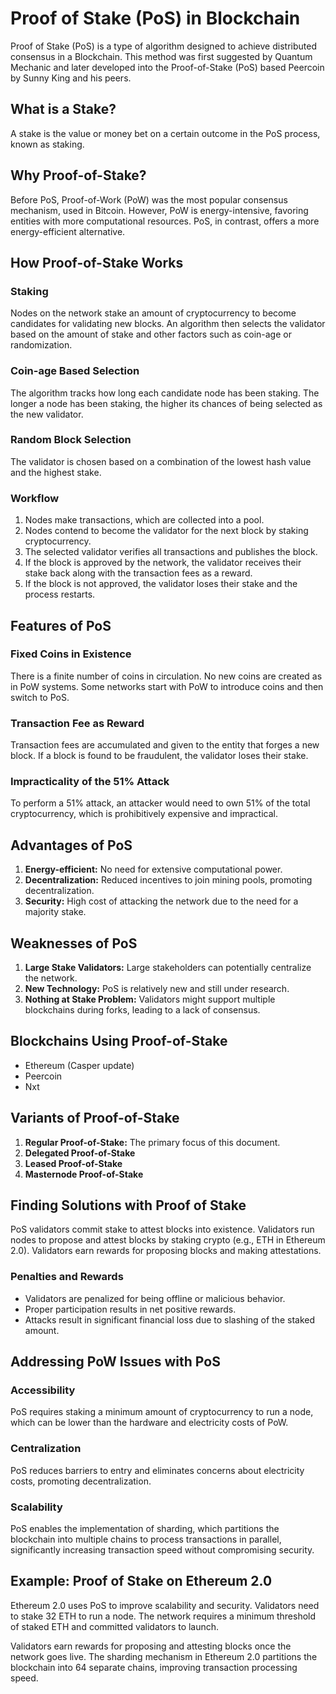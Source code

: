 # Proof of Stake (PoS) in Blockchain

Proof of Stake (PoS) is a type of algorithm designed to achieve distributed consensus in a Blockchain. This method was first suggested by Quantum Mechanic and later developed into the Proof-of-Stake (PoS) based Peercoin by Sunny King and his peers.

## What is a Stake?
A stake is the value or money bet on a certain outcome in the PoS process, known as staking.

## Why Proof-of-Stake?
Before PoS, Proof-of-Work (PoW) was the most popular consensus mechanism, used in Bitcoin. However, PoW is energy-intensive, favoring entities with more computational resources. PoS, in contrast, offers a more energy-efficient alternative.

## How Proof-of-Stake Works

### Staking
Nodes on the network stake an amount of cryptocurrency to become candidates for validating new blocks. An algorithm then selects the validator based on the amount of stake and other factors such as coin-age or randomization.

### Coin-age Based Selection
The algorithm tracks how long each candidate node has been staking. The longer a node has been staking, the higher its chances of being selected as the new validator.

### Random Block Selection
The validator is chosen based on a combination of the lowest hash value and the highest stake.

### Workflow

1. Nodes make transactions, which are collected into a pool.
2. Nodes contend to become the validator for the next block by staking cryptocurrency.
3. The selected validator verifies all transactions and publishes the block.
4. If the block is approved by the network, the validator receives their stake back along with the transaction fees as a reward.
5. If the block is not approved, the validator loses their stake and the process restarts.

## Features of PoS

### Fixed Coins in Existence
There is a finite number of coins in circulation. No new coins are created as in PoW systems. Some networks start with PoW to introduce coins and then switch to PoS.

### Transaction Fee as Reward
Transaction fees are accumulated and given to the entity that forges a new block. If a block is found to be fraudulent, the validator loses their stake.

### Impracticality of the 51% Attack
To perform a 51% attack, an attacker would need to own 51% of the total cryptocurrency, which is prohibitively expensive and impractical.

## Advantages of PoS

1. **Energy-efficient:** No need for extensive computational power.
2. **Decentralization:** Reduced incentives to join mining pools, promoting decentralization.
3. **Security:** High cost of attacking the network due to the need for a majority stake.

## Weaknesses of PoS

1. **Large Stake Validators:** Large stakeholders can potentially centralize the network.
2. **New Technology:** PoS is relatively new and still under research.
3. **Nothing at Stake Problem:** Validators might support multiple blockchains during forks, leading to a lack of consensus.

## Blockchains Using Proof-of-Stake

- Ethereum (Casper update)
- Peercoin
- Nxt

## Variants of Proof-of-Stake

1. **Regular Proof-of-Stake:** The primary focus of this document.
2. **Delegated Proof-of-Stake**
3. **Leased Proof-of-Stake**
4. **Masternode Proof-of-Stake**

## Finding Solutions with Proof of Stake

PoS validators commit stake to attest blocks into existence. Validators run nodes to propose and attest blocks by staking crypto (e.g., ETH in Ethereum 2.0). Validators earn rewards for proposing blocks and making attestations.

### Penalties and Rewards

- Validators are penalized for being offline or malicious behavior.
- Proper participation results in net positive rewards.
- Attacks result in significant financial loss due to slashing of the staked amount.

## Addressing PoW Issues with PoS

### Accessibility
PoS requires staking a minimum amount of cryptocurrency to run a node, which can be lower than the hardware and electricity costs of PoW.

### Centralization
PoS reduces barriers to entry and eliminates concerns about electricity costs, promoting decentralization.

### Scalability
PoS enables the implementation of sharding, which partitions the blockchain into multiple chains to process transactions in parallel, significantly increasing transaction speed without compromising security.

## Example: Proof of Stake on Ethereum 2.0

Ethereum 2.0 uses PoS to improve scalability and security. Validators need to stake 32 ETH to run a node. The network requires a minimum threshold of staked ETH and committed validators to launch.

Validators earn rewards for proposing and attesting blocks once the network goes live. The sharding mechanism in Ethereum 2.0 partitions the blockchain into 64 separate chains, improving transaction processing speed.

